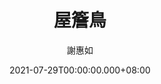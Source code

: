 ---
issue: 439
title: 屋簷鳥
author: 謝惠如
language: 南四縣
date: 2021-07-29T00:00:00.000+08:00
topic: 抒懷
difficulty: 2
wikidata: Q131449244
wikidata_link: https://www.wikidata.org/wiki/Q131449244
---